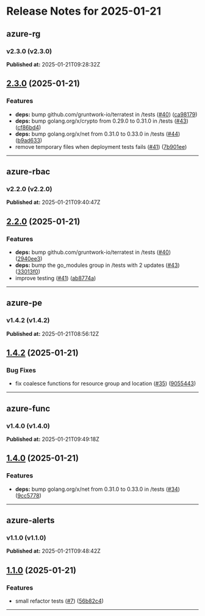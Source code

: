 # Release Notes for 2025-01-21

## azure-rg
### v2.3.0 (v2.3.0)
**Published at:** 2025-01-21T09:28:32Z

## [2.3.0](https://github.com/CloudNationHQ/terraform-azure-rg/compare/v2.2.0...v2.3.0) (2025-01-21)


### Features

* **deps:** bump github.com/gruntwork-io/terratest in /tests ([#40](https://github.com/CloudNationHQ/terraform-azure-rg/issues/40)) ([ca98179](https://github.com/CloudNationHQ/terraform-azure-rg/commit/ca98179d682a91e14519ac2a57ec44fff08bb1a1))
* **deps:** bump golang.org/x/crypto from 0.29.0 to 0.31.0 in /tests ([#43](https://github.com/CloudNationHQ/terraform-azure-rg/issues/43)) ([cf86bd4](https://github.com/CloudNationHQ/terraform-azure-rg/commit/cf86bd4d6cf368bb65d9d9bad80a865c8eae920e))
* **deps:** bump golang.org/x/net from 0.31.0 to 0.33.0 in /tests ([#44](https://github.com/CloudNationHQ/terraform-azure-rg/issues/44)) ([b9ad633](https://github.com/CloudNationHQ/terraform-azure-rg/commit/b9ad633ae8350a425c9393435d4fdcad3c0eba79))
* remove temporary files when deployment tests fails ([#41](https://github.com/CloudNationHQ/terraform-azure-rg/issues/41)) ([7b901ee](https://github.com/CloudNationHQ/terraform-azure-rg/commit/7b901ee457a45378a58431f18350181345492b15))

---

## azure-rbac
### v2.2.0 (v2.2.0)
**Published at:** 2025-01-21T09:40:47Z

## [2.2.0](https://github.com/CloudNationHQ/terraform-azure-rbac/compare/v2.1.0...v2.2.0) (2025-01-21)


### Features

* **deps:** bump github.com/gruntwork-io/terratest in /tests ([#40](https://github.com/CloudNationHQ/terraform-azure-rbac/issues/40)) ([2940ee3](https://github.com/CloudNationHQ/terraform-azure-rbac/commit/2940ee3df7d7e2c07edf05100e51c62c5b02d93f))
* **deps:** bump the go_modules group in /tests with 2 updates ([#43](https://github.com/CloudNationHQ/terraform-azure-rbac/issues/43)) ([33013f0](https://github.com/CloudNationHQ/terraform-azure-rbac/commit/33013f0b0271917deba2ca90c400f99877369dad))
* improve testing ([#41](https://github.com/CloudNationHQ/terraform-azure-rbac/issues/41)) ([ab8774a](https://github.com/CloudNationHQ/terraform-azure-rbac/commit/ab8774afa5792894a13d8e7af81e42b49408f248))

---

## azure-pe
### v1.4.2 (v1.4.2)
**Published at:** 2025-01-21T08:56:12Z

## [1.4.2](https://github.com/CloudNationHQ/terraform-azure-pe/compare/v1.4.1...v1.4.2) (2025-01-21)


### Bug Fixes

* fix coalesce functions for resource group and location ([#35](https://github.com/CloudNationHQ/terraform-azure-pe/issues/35)) ([9055443](https://github.com/CloudNationHQ/terraform-azure-pe/commit/9055443cd0fb5d9aa02e271120f4ca91b6b8001d))

---

## azure-func
### v1.4.0 (v1.4.0)
**Published at:** 2025-01-21T09:49:18Z

## [1.4.0](https://github.com/CloudNationHQ/terraform-azure-func/compare/v1.3.0...v1.4.0) (2025-01-21)


### Features

* **deps:** bump golang.org/x/net from 0.31.0 to 0.33.0 in /tests ([#34](https://github.com/CloudNationHQ/terraform-azure-func/issues/34)) ([9cc5778](https://github.com/CloudNationHQ/terraform-azure-func/commit/9cc5778e5615508ad2774c08531e3a39d96dac0c))

---

## azure-alerts
### v1.1.0 (v1.1.0)
**Published at:** 2025-01-21T09:48:42Z

## [1.1.0](https://github.com/CloudNationHQ/terraform-azure-alerts/compare/v1.0.1...v1.1.0) (2025-01-21)


### Features

* small refactor tests ([#7](https://github.com/CloudNationHQ/terraform-azure-alerts/issues/7)) ([56b82c4](https://github.com/CloudNationHQ/terraform-azure-alerts/commit/56b82c4adcd948012e0c808066f54f5af9e4fee0))

---

